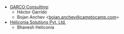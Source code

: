 - [GARCO Consulting](https://www.garcoconsulting.es):
  - Héctor Garrido
  - Bojan Anchev \<bojan.anchev@camptocamp.com\>
- [Heliconia Solutions Pvt. Ltd.](https://www.heliconia.io)
  - Bhavesh Heliconia
